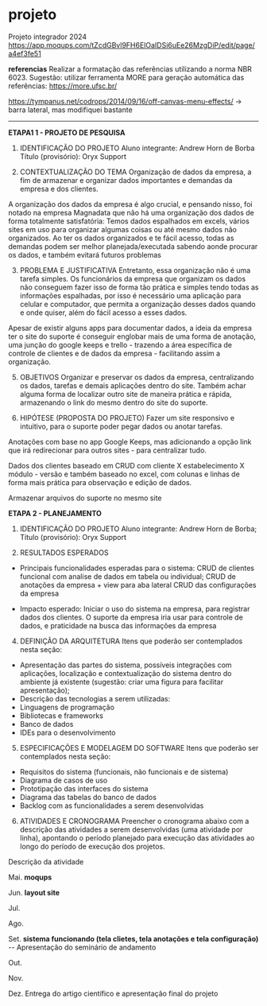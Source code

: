 # projeto
Projeto integrador 2024
https://app.moqups.com/tZcdGBvl9FH6ElOaIDSi6uEe26MzgDiP/edit/page/a4ef3fe51

**referencias**
Realizar a formatação das referências utilizando a norma NBR 6023. 
Sugestão: utilizar ferramenta MORE para geração automática das referências: https://more.ufsc.br/

https://tympanus.net/codrops/2014/09/16/off-canvas-menu-effects/ -> barra lateral, mas modifiquei bastante

----------------------------------
**ETAPA1 1 - PROJETO DE PESQUISA**

1. IDENTIFICAÇÃO DO PROJETO
Aluno integrante: Andrew Horn de Borba
Título (provisório): Oryx Support

2. CONTEXTUALIZAÇÃO DO TEMA
Organização de dados da empresa, a fim de armazenar e organizar dados importantes e demandas da empresa e dos clientes. 

A organização dos dados da empresa é algo crucial, e pensando nisso, foi notado na empresa Magnadata que não há uma organização dos dados de forma totalmente satisfatória: Temos dados espalhados em excels, vários sites em uso para organizar algumas coisas ou até mesmo dados não organizados. Ao ter os dados organizados e te fácil acesso, todas as demandas podem ser melhor planejada/executada sabendo aonde procurar os dados, e também evitará futuros problemas 

3. PROBLEMA E JUSTIFICATIVA
Entretanto, essa organização não é uma tarefa simples. Os funcionários da empresa que organizam os dados não conseguem fazer isso de forma tão prática e simples tendo todas as informações espalhadas, por isso é necessário uma aplicação para celular e computador, que permita a organização desses dados quando e onde quiser, além do fácil acesso a esses dados.

Apesar de existir alguns apps para documentar dados, a ideia da empresa ter o site do suporte é conseguir englobar mais de uma forma de anotação, uma junção do google keeps e trello - trazendo a área específica de controle de clientes e de dados da empresa - facilitando assim a organização. 

5. OBJETIVOS
Organizar e preservar os dados da empresa, centralizando os dados, tarefas e demais aplicações dentro do site. Também achar alguma forma de localizar outro site de maneira prática e rápida, armazenando o link do mesmo dentro do site do suporte.

6. HIPÓTESE (PROPOSTA DO PROJETO)
Fazer um site responsivo e intuitivo, para o suporte poder pegar dados ou anotar tarefas.

Anotações com base no app Google Keeps, mas adicionando a opção link que irá redirecionar para outros sites - para centralizar tudo.

Dados dos clientes baseado em CRUD com cliente X estabelecimento X módulo - versão e também baseado no excel, com colunas e linhas de forma mais prática para observação e edição de dados.

Armazenar arquivos do suporte no mesmo site

**ETAPA 2 - PLANEJAMENTO**

1. IDENTIFICAÇÃO DO PROJETO
Aluno integrante: Andrew Horn de Borba; 
Título (provisório): Oryx Support

2. RESULTADOS ESPERADOS
- Principais funcionalidades esperadas para o sistema:
CRUD de clientes funcional com analise de dados em tabela ou individual;
CRUD de anotações da empresa + view para aba lateral
CRUD das configurações da empresa

- Impacto esperado:
Iniciar o uso do sistema na empresa, para registrar dados dos clientes. O suporte da empresa iria usar para controle de dados, e praticidade na busca das informações da empresa

4. DEFINIÇÃO DA ARQUITETURA
Itens que poderão ser contemplados nesta seção:
- Apresentação das partes do sistema, possíveis integrações com aplicações, localização e contextualização do sistema dentro do ambiente já existente (sugestão: criar uma figura para facilitar apresentação);
- Descrição das tecnologias a serem utilizadas:
- Linguagens de programação
- Bibliotecas e frameworks
- Banco de dados
- IDEs para o desenvolvimento

5. ESPECIFICAÇÕES E MODELAGEM DO SOFTWARE
Itens que poderão ser contemplados nesta seção:
- Requisitos do sistema (funcionais, não funcionais e de sistema)
- Diagrama de casos de uso
- Prototipação das interfaces do sistema
- Diagrama das tabelas do banco de dados
- Backlog com as funcionalidades a serem desenvolvidas

6. ATIVIDADES E CRONOGRAMA
Preencher o cronograma abaixo com a descrição das atividades a serem desenvolvidas (uma atividade por linha), apontando o período planejado para execução das atividades ao longo do período de execução dos projetos.

Descrição da atividade

Mai. **moqups**

Jun. **layout site**

Jul. 

Ago. 

Set. **sistema funcionando (tela clietes, tela anotações e tela configuração)**  -- Apresentação do seminário de andamento

Out.

Nov.

Dez. Entrega do artigo científico e apresentação final do projeto

